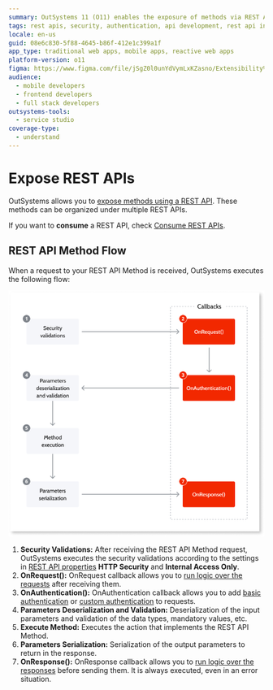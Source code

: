 ```yaml
---
summary: OutSystems 11 (O11) enables the exposure of methods via REST APIs, incorporating security validations and customizable request and response handling.
tags: rest apis, security, authentication, api development, rest api integration
locale: en-us
guid: 08e6c830-5f88-4645-b86f-412e1c399a1f
app_type: traditional web apps, mobile apps, reactive web apps
platform-version: o11
figma: https://www.figma.com/file/jSgZ0l0unYdVymLxKZasno/Extensibility%20and%20Integration?node-id=410:100
audience:
  - mobile developers
  - frontend developers
  - full stack developers
outsystems-tools:
  - service studio
coverage-type:
  - understand
---
```


# Expose REST APIs

OutSystems allows you to [expose methods using a REST API](<expose-a-rest-api.md>). These methods can be organized under multiple REST APIs.

<div class="info" markdown="1">

If you want to **consume** a REST API, check [Consume REST APIs](../consume-rest-apis/intro.md).

</div>


## REST API Method Flow

When a request to your REST API Method is received, OutSystems executes the following flow:

![Diagram illustrating the flow of execution when a REST API Method is called in OutSystems, including security validations, request preprocessing, authentication, parameter deserialization and validation, method execution, parameter serialization, and response customization.](images/rest-expose-method-flow-diag.png "REST API Method Execution Flow Diagram")

1. **Security Validations:** After receiving the REST API Method request, OutSystems executes the security validations according to the settings in [REST API properties](../../../ref/lang/auto/servicestudio-plugin-restservice-restservice.md) **HTTP Security** and **Internal Access Only**. 
1. **OnRequest():** OnRequest callback allows you to [run logic over the requests](<preprocess-rest-api-requests.md>) after receiving them. 
1. **OnAuthentication():** OnAuthentication callback allows you to add [basic authentication](<add-basic-authentication-to-an-exposed-rest-api.md>) or [custom authentication](<add-custom-authentication-to-an-exposed-rest-api.md>) to requests. 
1. **Parameters Deserialization and Validation:** Deserialization of the input parameters and validation of the data types, mandatory values, etc. 
1. **Execute Method:** Executes the action that implements the REST API Method. 
1. **Parameters Serialization:** Serialization of the output parameters to return in the response. 
1. **OnResponse():** OnResponse callback allows you to [run logic over the responses](<customize-rest-api-responses.md>) before sending them. It is always executed, even in an error situation. 
